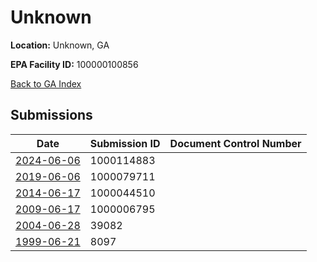 # Unknown

**Location:** Unknown, GA

**EPA Facility ID:** 100000100856

[Back to GA Index](../../index.md)

## Submissions

| Date | Submission ID | Document Control Number |
|------|--------------|-------------------------|
| [2024-06-06](submissions/1000114883.md) | 1000114883 |  |
| [2019-06-06](submissions/1000079711.md) | 1000079711 |  |
| [2014-06-17](submissions/1000044510.md) | 1000044510 |  |
| [2009-06-17](submissions/1000006795.md) | 1000006795 |  |
| [2004-06-28](submissions/39082.md) | 39082 |  |
| [1999-06-21](submissions/8097.md) | 8097 |  |
